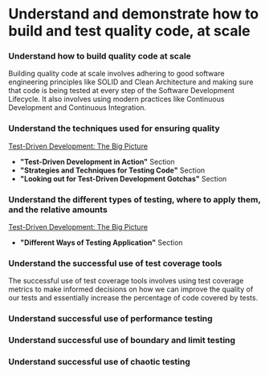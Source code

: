 # Understand and demonstrate how to build and test quality code, at scale

### Understand how to build quality code at scale

Building quality code at scale involves adhering to good software engineering principles like SOLID and Clean Architecture and making sure that code is being tested at every step of the Software Development Lifecycle. It also involves using modern practices like Continuous Development and Continuous Integration.

### Understand the techniques used for ensuring quality

[Test-Driven Development: The Big Picture](/Certificates/Test-Driven%20Development%20Certificate.pdf)
- **"Test-Driven Development in Action"** Section
- **"Strategies and Techniques for Testing Code"** Section
- **"Looking out for Test-Driven Development Gotchas"** Section

### Understand the different types of testing, where to apply them, and the relative amounts

[Test-Driven Development: The Big Picture](/Certificates/Test-Driven%20Development%20Certificate.pdf)
- **"Different Ways of Testing Application"** Section

### Understand the successful use of test coverage tools

The successful use of test coverage tools involves using test coverage metrics to make informed decisions on how we can improve the quality of our tests and essentially increase the percentage of code covered by tests.

### Understand successful use of performance testing



### Understand successful use of boundary and limit testing



### Understand successful use of chaotic testing

